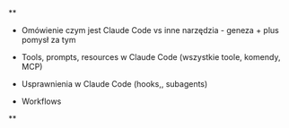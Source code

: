 **

- Omówienie czym jest Claude Code vs inne narzędzia - geneza + plus pomysł za tym
    
- Tools, prompts, resources w Claude Code (wszystkie toole, komendy, MCP)
    
- Usprawnienia w Claude Code (hooks,, subagents)
    
- Workflows
    

**